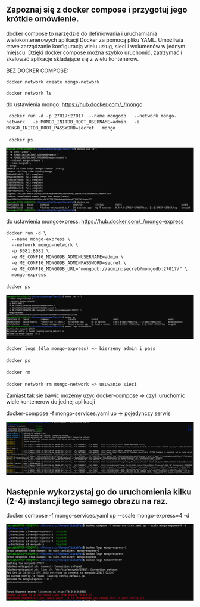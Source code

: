 ## Zapoznaj się z docker compose i przygotuj jego krótkie omówienie.

docker compose to narzędzie do definiowania i uruchamiania wielokontenerowych aplikacji Docker za pomocą pliku YAML. Umożliwia łatwe zarządzanie konfiguracją wielu usług, sieci i wolumenów w jednym miejscu. Dzięki docker compose można szybko uruchomić, zatrzymać i skalować aplikacje składające się z wielu kontenerów.

BEZ DOCKER COMPOSE:

```
docker network create mongo-network
```

```
docker network ls
```

do ustawienia mongo:
https://hub.docker.com/_/mongo

```
 docker run -d -p 27017:27017  --name mongodb   --network mongo-network   -e MONGO_INITDB_ROOT_USERNAME=admin   -e MONGO_INITDB_ROOT_PASSWORD=secret   mongo

 docker ps
```

![alt text](z2.jpg)

do ustawienia mongoexpress:
https://hub.docker.com/_/mongo-express

```
docker run -d \
  --name mongo-express \
  --network mongo-network \
  -p 8081:8081 \
  -e ME_CONFIG_MONGODB_ADMINUSERNAME=admin \
  -e ME_CONFIG_MONGODB_ADMINPASSWORD=secret \
  -e ME_CONFIG_MONGODB_URL="mongodb://admin:secret@mongodb:27017/" \
  mongo-express

docker ps
```

![alt text](z1.jpg)

```
docker logs (dla mongo-express) => bierzemy admin i pass

docker ps

docker rm

docker network rm mongo-network => usuwanie sieci
```

Zamiast tak sie bawic mozemy uzyc docker-compose => czyli uruchomic wiele kontenerow do jednej aplikacji

docker-compose -f mongo-services.yaml up -> pojedynczy serwis

![alt text](image-1.png)

## Następnie wykorzystaj go do uruchomienia kilku (2-4) instancji tego samego obrazu na raz.


docker compose -f mongo-services.yaml up --scale mongo-express=4 -d

![alt text](image.png)